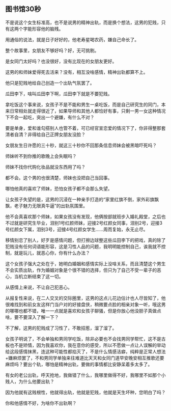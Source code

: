 ## 图书馆30秒

不是说这个女生标准高，也不是说男的精神出轨，而是换个想法，这男的犯贱，只有这两个字能形容他的脑残。

用通俗的说法，就是日子好好的，他老寿星喝农药，嫌自己命长了。

整个故事里，女朋友不够好吗？好，无可挑剔。

是女同门太好吗？也没很好，没有比现在的女朋友更好。

这男的和师妹爱得死去活来？没有，相互没啥感情，精神出轨都算不上。

他只是犯贱地给自己创造一个出轨气氛罢了。

瓜田李下，啥叫瓜田李下啊，瓜田李下就是不要犯贱。

拿吃饭这个事来说，女孩子不是不能和男生一桌吃饭，而是自己研究生的同门，本来日常相处就走得很近了，如果导师和其他人都恰好有事，只剩一男一女这种情况下不会一起吃，突出一个避嫌，有什么不对？

要是单身，爱和谁勾搭别人也管不着，可已经官宣恋爱的情况下了，你非得整那套清者自清？非得给自己正牌女朋友没脸？

女朋友生日许愿的三十秒，就这三十秒你不回那条信息师妹会被黑暗吓死吗？

师妹听不到你推的歌晚上会失眠吗？

师妹不找你代购化妆品就没东西用了吗？

都不会。这个男的也很清楚，师妹也没把自己当回事。

哪怕他真的喜欢了师妹，恐怕女孩子都不会那么失望。

让女孩子失望的是，这男的沉浸在一种亲手打造的“家里红旗不倒，家外彩旗飘飘，老子魅力无限真牛逼”的出轨氛围里。

他不会真喜欢那个师妹，如果女孩没有发现，他俩按部就班步入婚礼殿堂，之后也不过就是研究生毕业，泪别1号红颜师妹，迎接2号红颜女同事，泪别2号，迎接3号红颜女下属，泪别3号，迎接4号红颜女学生……周而复始，永无止尽。

移情别恋了别人，好歹是感情问题，但打擦边球整这些瓜田李下的把戏，真的除了犯贱没有任何词语能形容，这是习性人品的问题，我明明能控制自己，诶我就不控制，就是玩儿，就恶心你，你有什么办法？

这个女孩子强大之处在于，她明白婚姻和感情实际上没啥关系，而且清楚这个男生不会实质出轨，作为婚姻对象是个很不错的选择，但只为了自己不受一辈子的恶心，当机立断结束了这一切。

从感情上来说，不让自己犯恶心。

从报复性来说，在二人交叉的交际圈里，这男的这点儿花边估计也人尽皆知了，他很难找到和前女友这样门当户对的好接盘侠，稍微要点脸的相亲对象一听，哦这男的哪哪也都不错，唯一一点就是喜欢和女孩子聊骚，但是你放心他没胆子真做点啥，要不要深入了解一下？

不了解，这男的犯贱成了习性了，不敢招惹，溜了溜了。

女孩子明说了，不会单独和男同学吃饭，除非必要也不会找男同学帮忙，这不是古板也不是矫情，因为我喜欢你，我在意你的感受，所以不愿做一点让人误解的举动给这段感情抹黑，连这种可能性都掐灭了，不是什么情感洁癖，纯粹是正常人想法+嫌麻烦罢了，不和男同学单独来往难道比天天和女同门道早安晚安相互推歌还要麻烦吗？要出个轨，哪怕是精神出轨，要做的事情都比安静呆着多太多了。

有女的老公出轨，呼天抢地，我做错了什么，我哪里做得不好，我哪里不如那个小贱人，为什么他要出轨？

因为他就有这贱根性，他就得出轨，他就是犯贱，他就是天生坏种，您明白了吗？

你和他感情不好，为啥你不出轨啊？